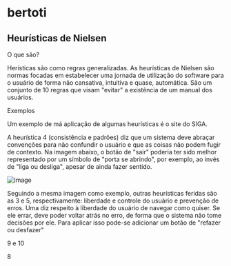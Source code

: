 # bertoti

## Heurísticas de Nielsen

O que são?

Herísticas são como regras generalizadas. As heurísticas de Nielsen são normas focadas em estabelecer uma jornada de utilização do software para o usuário de forma não cansativa, intuitiva e quase, automática. São um conjunto de 10 regras que visam "evitar" a existência de um manual dos usuários.

Exemplos

Um exemplo de má aplicação de algumas heurísticas é o site do SIGA. 

A heurística 4 (consistência e padrões) diz que um sistema deve abraçar convenções para não confundir o usuário e que as coisas não podem fugir de contexto. Na imagem abaixo, o botão de "sair" poderia ter sido melhor representado por um símbolo de "porta se abrindo", por exemplo, ao invés de "liga ou desliga", apesar de ainda fazer sentido. 

![image](https://user-images.githubusercontent.com/79228873/172876342-cc9a48fb-392b-4dde-89ed-6cce12d323bb.png)

Seguindo a mesma imagem como exemplo, outras heurísticas feridas são as 3 e 5, respectivamente: liberdade e controle do usuário e prevenção de erros. Uma diz respeito à liberdade do usuário de navegar como quiser. Se ele errar, deve poder voltar atrás no erro, de forma que o sistema não tome decisões por ele. Para aplicar isso pode-se adicionar um botão de "refazer ou desfazer"

9 e 10

8
